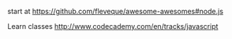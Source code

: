 start at https://github.com/fleveque/awesome-awesomes#node.js

Learn classes http://www.codecademy.com/en/tracks/javascript
